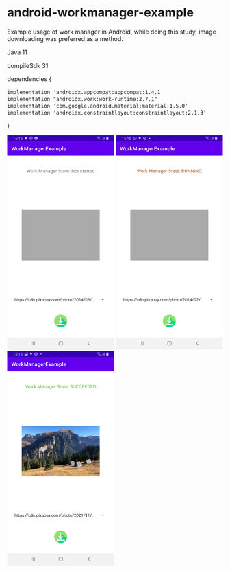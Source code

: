 # android-workmanager-example
Example usage of work manager in Android, while doing this study, image downloading was preferred as a method.

Java 11

compileSdk 31

dependencies {

    implementation 'androidx.appcompat:appcompat:1.4.1'
    implementation "androidx.work:work-runtime:2.7.1"
    implementation 'com.google.android.material:material:1.5.0'
    implementation 'androidx.constraintlayout:constraintlayout:2.1.3'
}



<img src="https://github.com/adilcetin/android-workmanager-example/blob/master/Screenshot_20220128-151537_WorkManagerExample.jpg" width="250" height="500">  <img src="https://github.com/adilcetin/android-workmanager-example/blob/master/Screenshot_20220128-151555_WorkManagerExample.jpg" width="250" height="500"> <img src="https://github.com/adilcetin/android-workmanager-example/blob/master/Screenshot_20220128-151611_WorkManagerExample.jpg" width="250" height="500"> 

